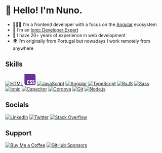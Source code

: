 # 👋 Hello! I'm Nuno.

- 👨🏻‍💻 I'm a frontend developer with a focus on the [Angular](https://angular.io/) ecosystem
- 📱 I’m an [Ionic Developer Expert](https://ionic.io/developer-experts#experts)
- 💪 I have 20+ years of experience in web development
- 🌍 I'm originally from Portugal but nowadays I work remotely from anywhere
<!-- - 🌱 I work at Pulse Labs, helping advance the agrotech industry -->

## Skills

<a href="https://developer.mozilla.org/en-US/docs/Glossary/HTML5" target="_blank" rel="noreferrer"><img src="https://raw.githubusercontent.com/danielcranney/profileme-dev/main/public/icons/skills/html5-colored.svg" width="36" height="36" alt="HTML" title="HTML"></a>
<a href="https://www.w3.org/TR/CSS/#css" target="_blank" rel="noreferrer"><img src="https://raw.githubusercontent.com/danielcranney/profileme-dev/main/public/icons/skills/css3-colored.svg" width="36" height="36" alt="CSS" title="CSS"></a>
<a href="https://developer.mozilla.org/en-US/docs/Web/JavaScript" target="_blank" rel="noreferrer"><img src="https://raw.githubusercontent.com/danielcranney/profileme-dev/main/public/icons/skills/javascript-colored.svg" width="36" height="36" alt="JavaScript" title="JavaScript"></a>
<a href="https://angular.io/" target="_blank" rel="noreferrer"><img src="https://raw.githubusercontent.com/danielcranney/profileme-dev/main/public/icons/skills/angularjs-colored.svg" width="36" height="36" alt="Angular" title="Angular"></a>
<a href="https://www.typescriptlang.org/" target="_blank" rel="noreferrer"><img src="https://raw.githubusercontent.com/danielcranney/profileme-dev/main/public/icons/skills/typescript-colored.svg" width="36" height="36" alt="TypeScript" title="TypeScript"></a>
<a href="https://rxjs.dev/" target="_blank" rel="noreferrer"><img src="https://rxjs.dev/generated/images/marketing/home/Rx_Logo-512-512.png" width="36" height="36" alt="RxJS" title="RxJS"></a>
<a href="https://sass-lang.com/" target="_blank" rel="noreferrer"><img src="https://raw.githubusercontent.com/danielcranney/profileme-dev/main/public/icons/skills/sass-colored.svg" width="36" height="36" alt="Sass" title="Sass"></a>
<a href="https://ionicframework.com/" target="_blank" rel="noreferrer"><img src="https://ionic.io/_next/image?url=https%3A%2F%2Fimages.prismic.io%2Fionicframeworkcom%2F8e664efd-fcfd-4040-a3aa-cb1f4a5da31e_ionic-io-index-app-dev-ionic-logo.png&w=128&q=75" width="36" height="36" alt="Ionic" title="Ionic"></a>
<a href="https://capacitorjs.com/" target="_blank" rel="noreferrer"><img src="https://ionic.io/_next/image?url=https%3A%2F%2Fimages.prismic.io%2Fionicframeworkcom%2F557172e6-a8fd-4f20-9dd5-4992b14d92cc_ionic-io-index-app-dev-cap-logo.png&w=128&q=75" width="36" height="36" alt="Capacitor" title="Capacitor"></a>
<a href="https://cordova.apache.org/" target="_blank" rel="noreferrer"><img src="https://cordova.apache.org/static/img/cordova_bot.png" width="36" height="36" alt="Cordova" title="Cordova"></a>
<a href="https://git-scm.com/" target="_blank" rel="noreferrer"><img src="https://git-scm.com/images/logos/downloads/Git-Icon-1788C.svg" width="36" height="36" alt="Git" title="Git"></a>
<a href="https://nodejs.org/" target="_blank" rel="noreferrer"><img src="https://raw.githubusercontent.com/danielcranney/profileme-dev/main/public/icons/skills/nodejs-colored.svg" width="36" height="36" alt="Node.js" title="Node.js"></a>

## Socials

<a href="https://www.linkedin.com/in/nunoarruda/" target="_blank" rel="noreferrer"><img src="https://raw.githubusercontent.com/danielcranney/profileme-dev/main/public/icons/socials/linkedin.svg" width="32" height="32" alt="LinkedIn" title="LinkedIn"></a>
<a href="https://twitter.com/nunoarruda" target="_blank" rel="noreferrer"><img src="https://raw.githubusercontent.com/danielcranney/profileme-dev/main/public/icons/socials/twitter.svg" width="32" height="32" alt="Twitter" title="Twitter"></a>
<a href="https://stackoverflow.com/users/2892404/nunoarruda" target="_blank" rel="noreferrer"><img src="https://www.vectorlogo.zone/logos/stackoverflow/stackoverflow-icon.svg" width="32" height="32" alt="Stack Overflow" title="Stack Overflow"></a>

## Support

<a href="https://www.buymeacoffee.com/nunoarruda"><img src="https://cdn.buymeacoffee.com/buttons/v2/default-yellow.png" height="50" width="210" alt="Buy Me a Coffee" title="Buy Me a Coffee"></a>
<a href="https://github.com/sponsors/nunoarruda"><img src="https://img.shields.io/static/v1?label=Sponsor&message=%E2%9D%A4&logo=GitHub&color=%23fe8e86" height="50" alt="GitHub Sponsors" title="GitHub Sponsors"></a>

